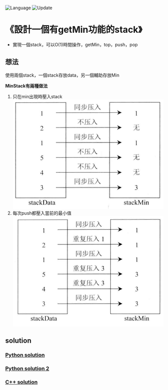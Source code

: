 ![Language](https://img.shields.io/badge/Language-Python%20%26%20C-orange) ![Update](https://img.shields.io/badge/Update-daily-brightgreen) 

# 《設計一個有getMin功能的stack》
* 實現一個stack，可以O(1)時間操作，getMin，top，push，pop


想法
---
使用兩個stack，一個stack存放data，另一個輔助存放Min

**MinStack有兩種做法**

1. 只在min出現時壓入stack
![](./getMin1.png)
2. 每次push都壓入當前的最小值
![](./getMin2.png)

solution 
---

### [Python solution ](./getMin.py)
### [Python solution 2](./getMin2.py)

### [C++ solution](./getMin.h)
